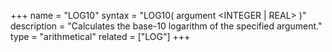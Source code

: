 +++
name = "LOG10"
syntax = "LOG10( argument &lt;INTEGER | REAL&gt; )"
description = "Calculates the base-10 logarithm of the specified argument."
type = "arithmetical"
related = ["LOG"]
+++

